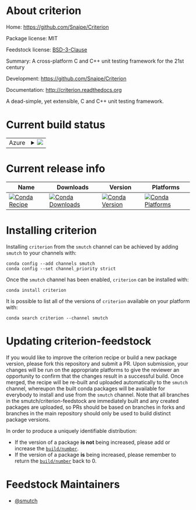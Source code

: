 About criterion
===============

Home: https://github.com/Snaipe/Criterion

Package license: MIT

Feedstock license: [BSD-3-Clause](https://github.com/smutch/criterion-feedstock/blob/master/LICENSE.txt)

Summary: A cross-platform C and C++ unit testing framework for the 21st century

Development: https://github.com/Snaipe/Criterion

Documentation: http://criterion.readthedocs.org

A dead-simple, yet extensible, C and C++ unit testing framework.


Current build status
====================


<table>
    
  <tr>
    <td>Azure</td>
    <td>
      <details>
        <summary>
          <a href="https://dev.azure.com/smutch/feedstock-builds/_build/latest?definitionId=2&branchName=master">
            <img src="https://dev.azure.com/smutch/feedstock-builds/_apis/build/status/criterion-feedstock?branchName=master">
          </a>
        </summary>
        <table>
          <thead><tr><th>Variant</th><th>Status</th></tr></thead>
          <tbody><tr>
              <td>linux_64</td>
              <td>
                <a href="https://dev.azure.com/smutch/feedstock-builds/_build/latest?definitionId=2&branchName=master">
                  <img src="https://dev.azure.com/smutch/feedstock-builds/_apis/build/status/criterion-feedstock?branchName=master&jobName=linux&configuration=linux_64_" alt="variant">
                </a>
              </td>
            </tr><tr>
              <td>linux_aarch64</td>
              <td>
                <a href="https://dev.azure.com/smutch/feedstock-builds/_build/latest?definitionId=2&branchName=master">
                  <img src="https://dev.azure.com/smutch/feedstock-builds/_apis/build/status/criterion-feedstock?branchName=master&jobName=linux&configuration=linux_aarch64_" alt="variant">
                </a>
              </td>
            </tr><tr>
              <td>linux_ppc64le</td>
              <td>
                <a href="https://dev.azure.com/smutch/feedstock-builds/_build/latest?definitionId=2&branchName=master">
                  <img src="https://dev.azure.com/smutch/feedstock-builds/_apis/build/status/criterion-feedstock?branchName=master&jobName=linux&configuration=linux_ppc64le_" alt="variant">
                </a>
              </td>
            </tr><tr>
              <td>osx_64</td>
              <td>
                <a href="https://dev.azure.com/smutch/feedstock-builds/_build/latest?definitionId=2&branchName=master">
                  <img src="https://dev.azure.com/smutch/feedstock-builds/_apis/build/status/criterion-feedstock?branchName=master&jobName=osx&configuration=osx_64_" alt="variant">
                </a>
              </td>
            </tr><tr>
              <td>win_64</td>
              <td>
                <a href="https://dev.azure.com/smutch/feedstock-builds/_build/latest?definitionId=2&branchName=master">
                  <img src="https://dev.azure.com/smutch/feedstock-builds/_apis/build/status/criterion-feedstock?branchName=master&jobName=win&configuration=win_64_" alt="variant">
                </a>
              </td>
            </tr>
          </tbody>
        </table>
      </details>
    </td>
  </tr>
</table>

Current release info
====================

| Name | Downloads | Version | Platforms |
| --- | --- | --- | --- |
| [![Conda Recipe](https://img.shields.io/badge/recipe-criterion-green.svg)](https://anaconda.org/smutch/criterion) | [![Conda Downloads](https://img.shields.io/conda/dn/smutch/criterion.svg)](https://anaconda.org/smutch/criterion) | [![Conda Version](https://img.shields.io/conda/vn/smutch/criterion.svg)](https://anaconda.org/smutch/criterion) | [![Conda Platforms](https://img.shields.io/conda/pn/smutch/criterion.svg)](https://anaconda.org/smutch/criterion) |

Installing criterion
====================

Installing `criterion` from the `smutch` channel can be achieved by adding `smutch` to your channels with:

```
conda config --add channels smutch
conda config --set channel_priority strict
```

Once the `smutch` channel has been enabled, `criterion` can be installed with:

```
conda install criterion
```

It is possible to list all of the versions of `criterion` available on your platform with:

```
conda search criterion --channel smutch
```




Updating criterion-feedstock
============================

If you would like to improve the criterion recipe or build a new
package version, please fork this repository and submit a PR. Upon submission,
your changes will be run on the appropriate platforms to give the reviewer an
opportunity to confirm that the changes result in a successful build. Once
merged, the recipe will be re-built and uploaded automatically to the
`smutch` channel, whereupon the built conda packages will be available for
everybody to install and use from the `smutch` channel.
Note that all branches in the smutch/criterion-feedstock are
immediately built and any created packages are uploaded, so PRs should be based
on branches in forks and branches in the main repository should only be used to
build distinct package versions.

In order to produce a uniquely identifiable distribution:
 * If the version of a package **is not** being increased, please add or increase
   the [``build/number``](https://docs.conda.io/projects/conda-build/en/latest/resources/define-metadata.html#build-number-and-string).
 * If the version of a package **is** being increased, please remember to return
   the [``build/number``](https://docs.conda.io/projects/conda-build/en/latest/resources/define-metadata.html#build-number-and-string)
   back to 0.

Feedstock Maintainers
=====================

* [@smutch](https://github.com/smutch/)

